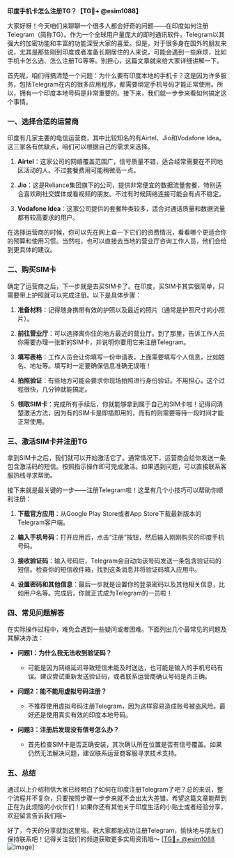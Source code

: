 **印度手机卡怎么注册TG？【TG💪+ @esim1088】**

大家好呀！今天咱们来聊聊一个很多人都会好奇的问题——在印度如何注册Telegram（简称TG）。作为一个全球用户量庞大的即时通讯软件，Telegram以其强大的加密功能和丰富的功能深受大家的喜爱。但是，对于很多身在国外的朋友来说，尤其是那些刚到印度或者准备长期居住的人来说，可能会遇到一些麻烦，比如手机卡怎么选、怎么注册TG等等。别担心，这篇文章就来给大家详细讲解一下。

首先呢，咱们得搞清楚一个问题：为什么要有印度本地的手机卡？这是因为许多服务，包括Telegram在内的很多应用程序，都需要绑定手机号码才能正常使用。所以，拥有一个印度本地号码是非常重要的。接下来，我们就一步步来看如何搞定这个事情。

### 一、选择合适的运营商

印度有几家主要的电信运营商，其中比较知名的有Airtel、Jio和Vodafone Idea。这三家各有优缺点，咱们可以根据自己的需求来选择。

1. **Airtel**：这家公司的网络覆盖范围广，信号质量不错，适合经常需要在不同地区活动的人。不过套餐费用可能稍微高一点。
   
2. **Jio**：这是Reliance集团旗下的公司，提供非常便宜的数据流量套餐，特别适合喜欢刷社交媒体或看视频的朋友。不过有时候网络连接可能会有点不稳定。
   
3. **Vodafone Idea**：这家公司提供的套餐种类较多，适合对通话质量和数据流量都有较高要求的用户。

在选择运营商的时候，你可以先在网上查一下它们的资费情况，看看哪个更适合你的预算和使用习惯。当然啦，也可以直接去当地的营业厅咨询工作人员，他们会给到更具体的建议。

### 二、购买SIM卡

确定了运营商之后，下一步就是去买SIM卡了。在印度，买SIM卡其实很简单，只需要带上护照就可以完成注册。以下是具体步骤：

1. **准备材料**：记得随身携带有效的护照以及最近的照片（通常是护照尺寸的小照片）。
   
2. **前往营业厅**：可以选择离你住的地方最近的营业厅。到了那里，告诉工作人员你需要办理一张新的SIM卡，并说明你要用它来注册Telegram。
   
3. **填写表格**：工作人员会让你填写一份申请表，上面需要填写个人信息，比如姓名、地址等。填写时一定要确保信息准确无误哦！

4. **拍照验证**：有些地方可能会要求你现场拍照进行身份验证。不用担心，这个过程很快，几分钟就能搞定。

5. **领取SIM卡**：完成所有手续后，你就能够拿到属于自己的SIM卡啦！记得问清楚激活方法，因为有的SIM卡是即插即用的，而有的则需要等待一段时间才能正常使用。

### 三、激活SIM卡并注册TG

拿到SIM卡之后，我们就可以开始激活它了。通常情况下，运营商会给你发送一条包含激活码的短信。按照指示操作即可完成激活。如果遇到问题，可以直接联系客服热线寻求帮助。

接下来就是最关键的一步——注册Telegram啦！这里有几个小技巧可以帮助你顺利注册：

1. **下载官方应用**：从Google Play Store或者App Store下载最新版本的Telegram客户端。
   
2. **输入手机号码**：打开应用后，点击“注册”按钮，然后输入刚刚购买的印度手机号码。
   
3. **接收验证码**：输入号码后，Telegram会自动向该号码发送一条包含验证码的短信。检查你的短信收件箱，找到这条消息并将验证码填入应用中。
   
4. **设置密码和其他信息**：最后一步就是设置你的登录密码以及其他相关信息，比如用户名等。完成后，你就正式成为Telegram的一员啦！

### 四、常见问题解答

在实际操作过程中，难免会遇到一些疑问或者困难。下面列出几个最常见的问题及其解决办法：

- **问题1：为什么我无法收到验证码？**
   - 可能是因为网络延迟导致短信未能及时送达，也可能是输入的手机号码有误。建议尝试重新发送验证码，或者联系运营商确认号码是否正确。
   
- **问题2：能不能用虚拟号码注册？**
   - 不推荐使用虚拟号码注册Telegram，因为这样容易造成账号被盗风险。最好还是使用真实有效的印度本地号码。
   
- **问题3：注册后发现没有信号怎么办？**
   - 首先检查SIM卡是否正确安装，其次确认所在位置是否有信号覆盖。如果仍然无法解决问题，建议联系运营商客服寻求技术支持。

### 五、总结

通过以上介绍相信大家已经明白了如何在印度注册Telegram了吧？总的来说，整个流程并不复杂，只要按照步骤一步步来就不会出太大差错。希望这篇文章能帮到正在为此烦恼的小伙伴们！如果你还有其他关于印度生活的小贴士或者经验分享，欢迎留言告诉我们哦~

好了，今天的分享就到这里啦。祝大家都能成功注册Telegram，愉快地与朋友们保持联系吧！记得关注我们的频道获取更多实用资讯哦～ [[TG💪+ @esim1088](https://t.me/s/esim1088) ![Image](https://i.postimg.cc/4NQfJmqS/Snipaste-2025-05-13-00-14-12.png)]